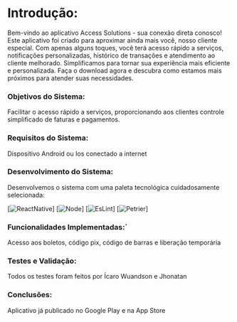 # Introdução:


Bem-vindo ao aplicativo Access Solutions - sua conexão direta conosco! Este aplicativo foi criado para aproximar ainda mais você, nosso cliente especial. Com apenas alguns toques, você terá acesso rápido a serviços, notificações personalizadas, histórico de transações e atendimento ao cliente melhorado. Simplificamos para tornar sua experiência mais eficiente e personalizada. Faça o download agora e descubra como estamos mais próximos para atender suas necessidades.

### Objetivos do Sistema:

Facilitar o acesso rápido a serviços, proporcionando aos clientes controle simplificado de faturas e pagamentos.

### Requisitos do Sistema:

Dispositivo Android ou Ios conectado a internet

### Desenvolvimento do Sistema:

Desenvolvemos o sistema com uma paleta tecnológica cuidadosamente selecionada:

[![ReactNative](https://img.shields.io/badge/React_Native-20232A?style=for-the-badge&logo=react&logoColor=61DAFB)]
[![Node](https://img.shields.io/badge/Node.js-43853D?style=for-the-badge&logo=node.js&logoColor=white)]
[![EsLint](https://img.shields.io/badge/eslint-3A33D1?style=for-the-badge&logo=eslint&logoColor=white)]
[![Petrier](https://img.shields.io/badge/prettier-1A2C34?style=for-the-badge&logo=prettier&logoColor=F7BA3E)]

### Funcionalidades Implementadas:`

Acesso aos boletos, código pix, código de barras e liberação temporária

### Testes e Validação:

Todos os testes foram feitos por Ícaro Wuandson e Jhonatan

### Conclusões:

Aplicativo já publicado no Google Play e na App Store
